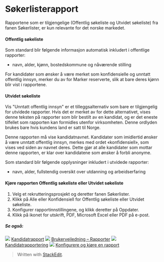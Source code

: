 # Søkerlisterapport

Rapportene som er tilgjengelige (Offentlig søkeliste  og  Utvidet søkeliste) fra fanen  Søkerlister, er kun relevante for det norske markedet.

#### Offentlig søkeliste

Som standard blir følgende informasjon automatisk inkludert i offentlige rapporter:

-   navn,  alder,  kjønn,  bostedskommune  og  nåværende stilling

For kandidater som ønsker å være merket som konfidensielle og unntatt offentlig innsyn, merker du av for  Marker reserverte, slik at bare deres kjønn blir vist i rapportene.

#### Utvidet søkeliste

Vis "Unntatt offentlig innsyn"  er et tilleggsalternativ som bare er tilgjengelig for utvidede rapporter. Hvis det er merket av for dette alternativet, vises denne teksten på rapporter som blir bestilt av en kandidat, og er det eneste tilfellet som rapporten kan formidles utenfor virksomheten. Denne ordlyden brukes bare hvis kundens land er satt til Norge.

Denne rapporten må vise kandidatnavnet. Kandidater som imidlertid ønsker å være unntatt offentlig innsyn, merkes med ordet «konfidensiell», som vises ved siden av navnet deres. Dette gjør at alle kandidater som mottar denne rapporten, er klar over kandidatene som ønsker å forbli anonyme.

Som standard blir følgende opplysninger inkludert i utvidede rapporter:

-   navn,  alder,  fullstendig oversikt  over utdanning og arbeidserfaring

#### Kjøre rapporten Offentlig søkeliste eller Utvidet søkeliste

1.  Velg et rekrutteringsprosjekt og deretter fanen  Søkerlister.
2.  Klikk på  Alle  eller  Konfidensiell  for  Offentlig søkeliste  eller  Utvidet søkeliste.
3.  Konfigurer  rapportinnstillingene, og klikk deretter på  Oppdater.
4.  Klikk på ikonet for  utskrift,  PDF,  Microsoft Excel  eller  PDF på e-post.

##### Se også:

![](../Resources/Images/icon-document-link.png)  [Kandidatrapport](candidate_report.htm)
![](../Resources/Images/icon-document-link.png)  [Brukerveiledning – Rapporter](guide_for_users_reports.htm)
![](../Resources/Images/icon-document-link.png)  [Kandidatrapportering](reporting_on_candidates.htm)
![](../Resources/Images/icon-document-link.png)  [Konfigurere og kjøre en rapport](configuring_and_running_a_report.htm)


> Written with [StackEdit](https://stackedit.io/).
<!--stackedit_data:
eyJoaXN0b3J5IjpbNzA2MzY3NDk2XX0=
-->